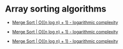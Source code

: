# Array sorting algorithms

* [Merge Sort | O((n log n) + 1) - logarithmic complexity](quick-sort/README.md)

* [Merge Sort | O((n log n) + 1) - logarithmic complexity](bubble-sort/README.md)

* [Merge Sort | O((n log n) + 1) - logarithmic complexity](merge-sort/README.md)

